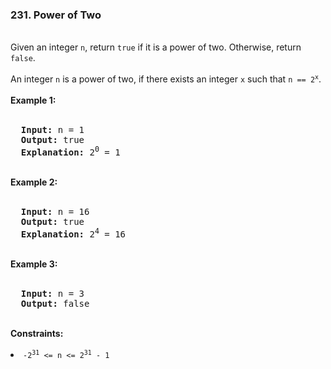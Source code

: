 <h3>231. Power of Two</h3>
<br>
Given an integer <code>n</code>, return <code>true</code> if it is a power of two. Otherwise, return <code>false</code>.<br>
<br>
An integer <code>n</code> is a power of two, if there exists an integer <code>x</code> such that <code>n == 2<sup>x</sup></code>.<br>
<br>
<b>Example 1:</b><br>
<br>
<pre>
  <strong>Input:</strong> n = 1
  <strong>Output:</strong> true
  <strong>Explanation:</strong> 2<sup>0</sup> = 1
</pre>
<br>
<b>Example 2:</b><br>
<br>
<pre>
  <strong>Input:</strong> n = 16
  <strong>Output:</strong> true
  <strong>Explanation:</strong> 2<sup>4</sup> = 16
</pre>
<br>
<b>Example 3:</b><br>
<br>
<pre>
  <strong>Input:</strong> n = 3
  <strong>Output:</strong> false
</pre> 
<br>
<b>Constraints:</b><br>
<br>
<li><code>-2<sup>31</sup> <= n <= 2<sup>31</sup> - 1</code></li>
